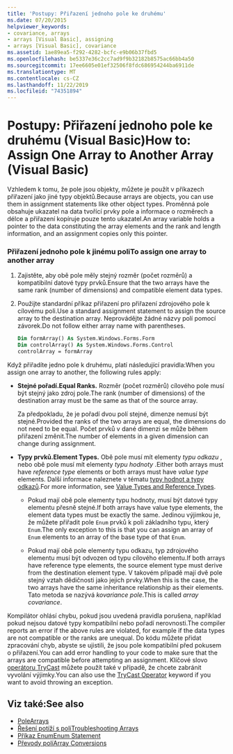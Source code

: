 ```yaml
---
title: 'Postupy: Přiřazení jednoho pole ke druhému'
ms.date: 07/20/2015
helpviewer_keywords:
- covariance, arrays
- arrays [Visual Basic], assigning
- arrays [Visual Basic], covariance
ms.assetid: 1ae89ea5-f292-4282-bcfc-e9b06b37fbd5
ms.openlocfilehash: be5337e36c2cc7ad9f9b32182b8575ac66bb4a50
ms.sourcegitcommit: 17ee6605e01ef32506f8fdc686954244ba6911de
ms.translationtype: MT
ms.contentlocale: cs-CZ
ms.lasthandoff: 11/22/2019
ms.locfileid: "74351894"
---
```

# <a name="how-to-assign-one-array-to-another-array-visual-basic"></a><span data-ttu-id="89e18-102">Postupy: Přiřazení jednoho pole ke druhému (Visual Basic)</span><span class="sxs-lookup"><span data-stu-id="89e18-102">How to: Assign One Array to Another Array (Visual Basic)</span></span>

<span data-ttu-id="89e18-103">Vzhledem k tomu, že pole jsou objekty, můžete je použít v příkazech přiřazení jako jiné typy objektů.</span><span class="sxs-lookup"><span data-stu-id="89e18-103">Because arrays are objects, you can use them in assignment statements like other object types.</span></span> <span data-ttu-id="89e18-104">Proměnná pole obsahuje ukazatel na data tvořící prvky pole a informace o rozměrech a délce a přiřazení kopíruje pouze tento ukazatel.</span><span class="sxs-lookup"><span data-stu-id="89e18-104">An array variable holds a pointer to the data constituting the array elements and the rank and length information, and an assignment copies only this pointer.</span></span>

### <a name="to-assign-one-array-to-another-array"></a><span data-ttu-id="89e18-105">Přiřazení jednoho pole k jinému poli</span><span class="sxs-lookup"><span data-stu-id="89e18-105">To assign one array to another array</span></span>

1. <span data-ttu-id="89e18-106">Zajistěte, aby obě pole měly stejný rozměr (počet rozměrů) a kompatibilní datové typy prvků.</span><span class="sxs-lookup"><span data-stu-id="89e18-106">Ensure that the two arrays have the same rank (number of dimensions) and compatible element data types.</span></span>

2. <span data-ttu-id="89e18-107">Použijte standardní příkaz přiřazení pro přiřazení zdrojového pole k cílovému poli.</span><span class="sxs-lookup"><span data-stu-id="89e18-107">Use a standard assignment statement to assign the source array to the destination array.</span></span> <span data-ttu-id="89e18-108">Neprovádějte žádné názvy polí pomocí závorek.</span><span class="sxs-lookup"><span data-stu-id="89e18-108">Do not follow either array name with parentheses.</span></span>

    ```vb
    Dim formArray() As System.Windows.Forms.Form
    Dim controlArray() As System.Windows.Forms.Control
    controlArray = formArray
    ```

<span data-ttu-id="89e18-109">Když přiřadíte jedno pole k druhému, platí následující pravidla:</span><span class="sxs-lookup"><span data-stu-id="89e18-109">When you assign one array to another, the following rules apply:</span></span>

- <span data-ttu-id="89e18-110">**Stejné pořadí.**</span><span class="sxs-lookup"><span data-stu-id="89e18-110">**Equal Ranks.**</span></span> <span data-ttu-id="89e18-111">Rozměr (počet rozměrů) cílového pole musí být stejný jako zdroj pole.</span><span class="sxs-lookup"><span data-stu-id="89e18-111">The rank (number of dimensions) of the destination array must be the same as that of the source array.</span></span>

  <span data-ttu-id="89e18-112">Za předpokladu, že je pořadí dvou polí stejné, dimenze nemusí být stejné.</span><span class="sxs-lookup"><span data-stu-id="89e18-112">Provided the ranks of the two arrays are equal, the dimensions do not need to be equal.</span></span> <span data-ttu-id="89e18-113">Počet prvků v dané dimenzi se může během přiřazení změnit.</span><span class="sxs-lookup"><span data-stu-id="89e18-113">The number of elements in a given dimension can change during assignment.</span></span>

- <span data-ttu-id="89e18-114">**Typy prvků.**</span><span class="sxs-lookup"><span data-stu-id="89e18-114">**Element Types.**</span></span> <span data-ttu-id="89e18-115">Obě pole musí mít elementy *typu odkazu* , nebo obě pole musí mít elementy *typu hodnoty* .</span><span class="sxs-lookup"><span data-stu-id="89e18-115">Either both arrays must have *reference type* elements or both arrays must have *value type* elements.</span></span> <span data-ttu-id="89e18-116">Další informace naleznete v tématu [typy hodnot a typy odkazů](../../../../visual-basic/programming-guide/language-features/data-types/value-types-and-reference-types.md).</span><span class="sxs-lookup"><span data-stu-id="89e18-116">For more information, see [Value Types and Reference Types](../../../../visual-basic/programming-guide/language-features/data-types/value-types-and-reference-types.md).</span></span>

  - <span data-ttu-id="89e18-117">Pokud mají obě pole elementy typu hodnoty, musí být datové typy elementu přesně stejné.</span><span class="sxs-lookup"><span data-stu-id="89e18-117">If both arrays have value type elements, the element data types must be exactly the same.</span></span> <span data-ttu-id="89e18-118">Jedinou výjimkou je, že můžete přiřadit pole `Enum` prvků k poli základního typu, který `Enum`.</span><span class="sxs-lookup"><span data-stu-id="89e18-118">The only exception to this is that you can assign an array of `Enum` elements to an array of the base type of that `Enum`.</span></span>

  - <span data-ttu-id="89e18-119">Pokud mají obě pole elementy typu odkazu, typ zdrojového elementu musí být odvozen od typu cílového elementu.</span><span class="sxs-lookup"><span data-stu-id="89e18-119">If both arrays have reference type elements, the source element type must derive from the destination element type.</span></span> <span data-ttu-id="89e18-120">V takovém případě mají dvě pole stejný vztah dědičnosti jako jejich prvky.</span><span class="sxs-lookup"><span data-stu-id="89e18-120">When this is the case, the two arrays have the same inheritance relationship as their elements.</span></span> <span data-ttu-id="89e18-121">Tato metoda se nazývá *kovariance pole*.</span><span class="sxs-lookup"><span data-stu-id="89e18-121">This is called *array covariance*.</span></span>

<span data-ttu-id="89e18-122">Kompilátor ohlásí chybu, pokud jsou uvedená pravidla porušena, například pokud nejsou datové typy kompatibilní nebo pořadí nerovnosti.</span><span class="sxs-lookup"><span data-stu-id="89e18-122">The compiler reports an error if the above rules are violated, for example if the data types are not compatible or the ranks are unequal.</span></span> <span data-ttu-id="89e18-123">Do kódu můžete přidat zpracování chyb, abyste se ujistili, že jsou pole kompatibilní před pokusem o přiřazení.</span><span class="sxs-lookup"><span data-stu-id="89e18-123">You can add error handling to your code to make sure that the arrays are compatible before attempting an assignment.</span></span> <span data-ttu-id="89e18-124">Klíčové slovo [operátoru TryCast](../../../../visual-basic/language-reference/operators/trycast-operator.md) můžete použít také v případě, že chcete zabránit vyvolání výjimky.</span><span class="sxs-lookup"><span data-stu-id="89e18-124">You can also use the [TryCast Operator](../../../../visual-basic/language-reference/operators/trycast-operator.md) keyword if you want to avoid throwing an exception.</span></span>

## <a name="see-also"></a><span data-ttu-id="89e18-125">Viz také:</span><span class="sxs-lookup"><span data-stu-id="89e18-125">See also</span></span>

- [<span data-ttu-id="89e18-126">Pole</span><span class="sxs-lookup"><span data-stu-id="89e18-126">Arrays</span></span>](../../../../visual-basic/programming-guide/language-features/arrays/index.md)
- [<span data-ttu-id="89e18-127">Řešení potíží s poli</span><span class="sxs-lookup"><span data-stu-id="89e18-127">Troubleshooting Arrays</span></span>](../../../../visual-basic/programming-guide/language-features/arrays/troubleshooting-arrays.md)
- [<span data-ttu-id="89e18-128">Příkaz Enum</span><span class="sxs-lookup"><span data-stu-id="89e18-128">Enum Statement</span></span>](../../../../visual-basic/language-reference/statements/enum-statement.md)
- [<span data-ttu-id="89e18-129">Převody polí</span><span class="sxs-lookup"><span data-stu-id="89e18-129">Array Conversions</span></span>](../../../../visual-basic/programming-guide/language-features/data-types/array-conversions.md)
